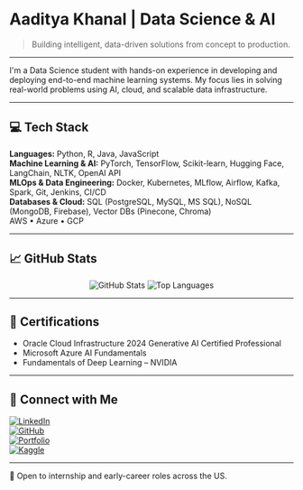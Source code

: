# Aaditya Khanal | Data Science & AI

> Building intelligent, data-driven solutions from concept to production.

---

I'm a Data Science student with hands-on experience in developing and deploying end-to-end machine learning systems. My focus lies in solving real-world problems using AI, cloud, and scalable data infrastructure.

---

## 💻 Tech Stack

**Languages:** Python, R, Java, JavaScript  
**Machine Learning & AI:** PyTorch, TensorFlow, Scikit-learn, Hugging Face, LangChain, NLTK, OpenAI API  
**MLOps & Data Engineering:** Docker, Kubernetes, MLflow, Airflow, Kafka, Spark, Git, Jenkins, CI/CD  
**Databases & Cloud:** SQL (PostgreSQL, MySQL, MS SQL), NoSQL (MongoDB, Firebase), Vector DBs (Pinecone, Chroma)  
AWS • Azure • GCP

---

## 📈 GitHub Stats

<p align="center">
  <img src="https://github-readme-stats.vercel.app/api?username=ak-pydev&show_icons=true&theme=tokyonight" alt="GitHub Stats" />
  <img src="https://github-readme-stats.vercel.app/api/top-langs/?username=ak-pydev&layout=compact&theme=tokyonight" alt="Top Languages" />
</p>

---

## 📄 Certifications

- Oracle Cloud Infrastructure 2024 Generative AI Certified Professional  
- Microsoft Azure AI Fundamentals  
- Fundamentals of Deep Learning – NVIDIA

---

## 🔗 Connect with Me

[![LinkedIn](https://img.shields.io/badge/LinkedIn-connect-blue?logo=linkedin)](https://www.linkedin.com/in/-khanalaaditya/)  
[![GitHub](https://img.shields.io/badge/GitHub-follow-black?logo=github)](https://github.com/ak-pydev)  
[![Portfolio](https://img.shields.io/badge/Portfolio-visit-orange)](https://ak-codes-py.github.io/Aaditya_Khanal_Portfolio/)  
[![Kaggle](https://img.shields.io/badge/Kaggle-profile-blue?logo=kaggle)](https://www.kaggle.com/aadityaiscoding)

---

📍 Open to internship and early-career roles across the US.

